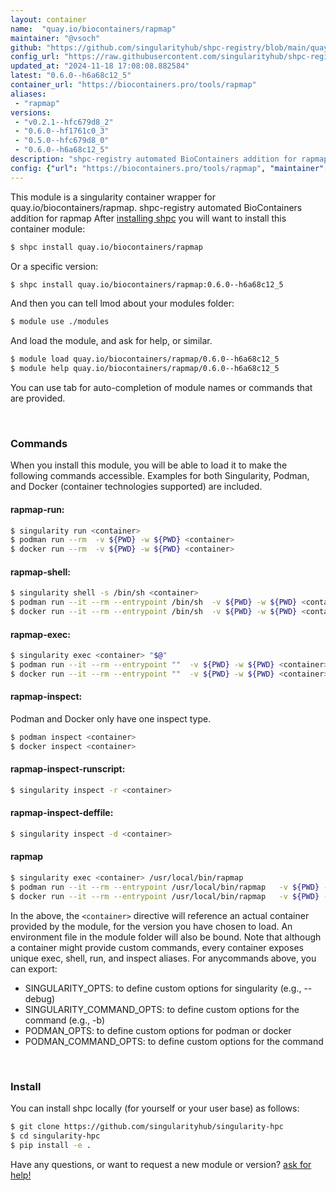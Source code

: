 ```yaml
---
layout: container
name:  "quay.io/biocontainers/rapmap"
maintainer: "@vsoch"
github: "https://github.com/singularityhub/shpc-registry/blob/main/quay.io/biocontainers/rapmap/container.yaml"
config_url: "https://raw.githubusercontent.com/singularityhub/shpc-registry/main/quay.io/biocontainers/rapmap/container.yaml"
updated_at: "2024-11-18 17:08:08.882584"
latest: "0.6.0--h6a68c12_5"
container_url: "https://biocontainers.pro/tools/rapmap"
aliases:
 - "rapmap"
versions:
 - "v0.2.1--hfc679d8_2"
 - "0.6.0--hf1761c0_3"
 - "0.5.0--hfc679d8_0"
 - "0.6.0--h6a68c12_5"
description: "shpc-registry automated BioContainers addition for rapmap"
config: {"url": "https://biocontainers.pro/tools/rapmap", "maintainer": "@vsoch", "description": "shpc-registry automated BioContainers addition for rapmap", "latest": {"0.6.0--h6a68c12_5": "sha256:21023f8d6f723c403237be0812ec8f43cc223c3a00d557ec20e943634071d7d0"}, "tags": {"v0.2.1--hfc679d8_2": "sha256:c6846dba583697ed579b82108f9533e654ebdf9d23e6383d83eedb8a25fbe1cc", "0.6.0--hf1761c0_3": "sha256:863de1f30d00960140a1df9b7ee69672f1afef7e6346805dddb6d4e307d8e58f", "0.5.0--hfc679d8_0": "sha256:5364278a9257879a481402fd532b7ab92c8b92742d3120147a7293d1cd904b3f", "0.6.0--h6a68c12_5": "sha256:21023f8d6f723c403237be0812ec8f43cc223c3a00d557ec20e943634071d7d0"}, "docker": "quay.io/biocontainers/rapmap", "aliases": {"rapmap": "/usr/local/bin/rapmap"}}
---
```


This module is a singularity container wrapper for quay.io/biocontainers/rapmap.
shpc-registry automated BioContainers addition for rapmap
After [installing shpc](#install) you will want to install this container module:


```bash
$ shpc install quay.io/biocontainers/rapmap
```

Or a specific version:

```bash
$ shpc install quay.io/biocontainers/rapmap:0.6.0--h6a68c12_5
```

And then you can tell lmod about your modules folder:

```bash
$ module use ./modules
```

And load the module, and ask for help, or similar.

```bash
$ module load quay.io/biocontainers/rapmap/0.6.0--h6a68c12_5
$ module help quay.io/biocontainers/rapmap/0.6.0--h6a68c12_5
```

You can use tab for auto-completion of module names or commands that are provided.

<br>

### Commands

When you install this module, you will be able to load it to make the following commands accessible.
Examples for both Singularity, Podman, and Docker (container technologies supported) are included.

#### rapmap-run:

```bash
$ singularity run <container>
$ podman run --rm  -v ${PWD} -w ${PWD} <container>
$ docker run --rm  -v ${PWD} -w ${PWD} <container>
```

#### rapmap-shell:

```bash
$ singularity shell -s /bin/sh <container>
$ podman run --it --rm --entrypoint /bin/sh  -v ${PWD} -w ${PWD} <container>
$ docker run --it --rm --entrypoint /bin/sh  -v ${PWD} -w ${PWD} <container>
```

#### rapmap-exec:

```bash
$ singularity exec <container> "$@"
$ podman run --it --rm --entrypoint ""  -v ${PWD} -w ${PWD} <container> "$@"
$ docker run --it --rm --entrypoint ""  -v ${PWD} -w ${PWD} <container> "$@"
```

#### rapmap-inspect:

Podman and Docker only have one inspect type.

```bash
$ podman inspect <container>
$ docker inspect <container>
```

#### rapmap-inspect-runscript:

```bash
$ singularity inspect -r <container>
```

#### rapmap-inspect-deffile:

```bash
$ singularity inspect -d <container>
```


#### rapmap

```bash
$ singularity exec <container> /usr/local/bin/rapmap
$ podman run --it --rm --entrypoint /usr/local/bin/rapmap   -v ${PWD} -w ${PWD} <container> -c " $@"
$ docker run --it --rm --entrypoint /usr/local/bin/rapmap   -v ${PWD} -w ${PWD} <container> -c " $@"
```



In the above, the `<container>` directive will reference an actual container provided
by the module, for the version you have chosen to load. An environment file in the
module folder will also be bound. Note that although a container
might provide custom commands, every container exposes unique exec, shell, run, and
inspect aliases. For anycommands above, you can export:

 - SINGULARITY_OPTS: to define custom options for singularity (e.g., --debug)
 - SINGULARITY_COMMAND_OPTS: to define custom options for the command (e.g., -b)
 - PODMAN_OPTS: to define custom options for podman or docker
 - PODMAN_COMMAND_OPTS: to define custom options for the command

<br>

### Install

You can install shpc locally (for yourself or your user base) as follows:

```bash
$ git clone https://github.com/singularityhub/singularity-hpc
$ cd singularity-hpc
$ pip install -e .
```

Have any questions, or want to request a new module or version? [ask for help!](https://github.com/singularityhub/singularity-hpc/issues)